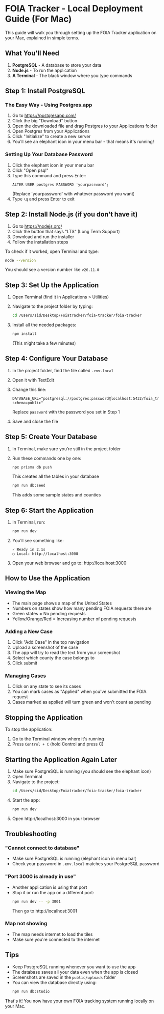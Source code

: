 # FOIA Tracker - Local Deployment Guide (For Mac)

This guide will walk you through setting up the FOIA Tracker application on your Mac, explained in simple terms.

## What You'll Need

1. **PostgreSQL** - A database to store your data
2. **Node.js** - To run the application
3. **A Terminal** - The black window where you type commands

## Step 1: Install PostgreSQL

### The Easy Way - Using Postgres.app

1. Go to https://postgresapp.com/
2. Click the big "Download" button
3. Open the downloaded file and drag Postgres to your Applications folder
4. Open Postgres from your Applications
5. Click "Initialize" to create a new server
6. You'll see an elephant icon in your menu bar - that means it's running!

### Setting Up Your Database Password

1. Click the elephant icon in your menu bar
2. Click "Open psql"
3. Type this command and press Enter:
   ```
   ALTER USER postgres PASSWORD 'yourpassword';
   ```
   (Replace 'yourpassword' with whatever password you want)
4. Type `\q` and press Enter to exit

## Step 2: Install Node.js (if you don't have it)

1. Go to https://nodejs.org/
2. Click the button that says "LTS" (Long Term Support)
3. Download and run the installer
4. Follow the installation steps

To check if it worked, open Terminal and type:
```bash
node --version
```
You should see a version number like `v20.11.0`

## Step 3: Set Up the Application

1. Open Terminal (find it in Applications > Utilities)
2. Navigate to the project folder by typing:
   ```bash
   cd /Users/sid/Desktop/Foiatracker/foia-tracker/foia-tracker
   ```

3. Install all the needed packages:
   ```bash
   npm install
   ```
   (This might take a few minutes)

## Step 4: Configure Your Database

1. In the project folder, find the file called `.env.local`
2. Open it with TextEdit
3. Change this line:
   ```
   DATABASE_URL="postgresql://postgres:password@localhost:5432/foia_tracker?schema=public"
   ```
   Replace `password` with the password you set in Step 1

4. Save and close the file

## Step 5: Create Your Database

1. In Terminal, make sure you're still in the project folder
2. Run these commands one by one:

   ```bash
   npx prisma db push
   ```
   This creates all the tables in your database

   ```bash
   npm run db:seed
   ```
   This adds some sample states and counties

## Step 6: Start the Application

1. In Terminal, run:
   ```bash
   npm run dev
   ```

2. You'll see something like:
   ```
   ✓ Ready in 2.1s
   ○ Local: http://localhost:3000
   ```

3. Open your web browser and go to: http://localhost:3000

## How to Use the Application

### Viewing the Map
- The main page shows a map of the United States
- Numbers on states show how many pending FOIA requests there are
- Green states = No pending requests
- Yellow/Orange/Red = Increasing number of pending requests

### Adding a New Case
1. Click "Add Case" in the top navigation
2. Upload a screenshot of the case
3. The app will try to read the text from your screenshot
4. Select which county the case belongs to
5. Click submit

### Managing Cases
1. Click on any state to see its cases
2. You can mark cases as "Applied" when you've submitted the FOIA request
3. Cases marked as applied will turn green and won't count as pending

## Stopping the Application

To stop the application:
1. Go to the Terminal window where it's running
2. Press `Control + C` (hold Control and press C)

## Starting the Application Again Later

1. Make sure PostgreSQL is running (you should see the elephant icon)
2. Open Terminal
3. Navigate to the project:
   ```bash
   cd /Users/sid/Desktop/Foiatracker/foia-tracker/foia-tracker
   ```
4. Start the app:
   ```bash
   npm run dev
   ```
5. Open http://localhost:3000 in your browser

## Troubleshooting

### "Cannot connect to database"
- Make sure PostgreSQL is running (elephant icon in menu bar)
- Check your password in `.env.local` matches your PostgreSQL password

### "Port 3000 is already in use"
- Another application is using that port
- Stop it or run the app on a different port:
  ```bash
  npm run dev -- -p 3001
  ```
  Then go to http://localhost:3001

### Map not showing
- The map needs internet to load the tiles
- Make sure you're connected to the internet

## Tips

- Keep PostgreSQL running whenever you want to use the app
- The database saves all your data even when the app is closed
- Screenshots are saved in the `public/uploads` folder
- You can view the database directly using:
  ```bash
  npm run db:studio
  ```

That's it! You now have your own FOIA tracking system running locally on your Mac.